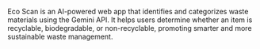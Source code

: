 Eco Scan is an AI-powered web app that identifies and categorizes waste materials using the Gemini API. It helps users determine whether an item is recyclable, biodegradable, or non-recyclable, promoting smarter and more sustainable waste management.
